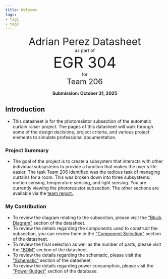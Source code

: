 ```yaml
---
title: Welcome
tags:
- tag1
- tag2
---
```

<center>
<font size= "6">Adrian Perez Datasheet</font><br>
as part of<br>
<font size= "8"> EGR 304</font><br>
for<br>
<font size= "5"> Team 206 </font><br>

**Submission: October 31, 2025**
</center>

## Introduction

* This datasheet is for the photoresistor subsection of the automatic curtain raiser project. The pages of this datasheet will walk through some of the design decisions, project criteria, and various project elements to simulate professional documentation.

### Project Summary

* The goal of the project is to create a subsystem that interacts with other individual subsystems to provide a function that makes the user's life easier. The task Team 206 identified was the tedious task of managing curtains for a room. This was broken down into three subsystems: motion sensing, temperature sensing, and light sensing. You are currently viewing the photoresistor subsection. The other sections are available via the [team report.](https://asu-egr304-2025-f-206.github.io/EGR304-TechMinds/). 


### My Contribution

* To review the diagram relating to the subsection, please visit the ["Block Diagram"](https://adrian-xp.github.io/01-Block-Diagram/Block-Diagram/) section of the datasheet.
* To review the details regarding the components used to construct the subsection, you can review them in the ["Component Selection"](https://adrian-xp.github.io/02-Component-Selection/Component-Selection/) section of the datasheet.
* To review the final selection as well as the number of parts, please visit the ["BOM"](https://adrian-xp.github.io/03-BOM/BOM/) section of the datasheet.
* To review the details regarding the schematic, please visit the ["Schematic"](https://adrian-xp.github.io/04-Schematic/schematic/) section of the datasheet.
* To review the details regarding power consumption, please visit the ["Power Budget"](https://adrian-xp.github.io/05-Power-Budget/Power-Budget/) section of the database.

